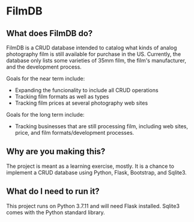 # FilmDB ##

## What does FilmDB do? ##

FilmDB is a CRUD database intended to catalog what kinds of analog photography film is still available for purchase in the US. Currently, the database only lists some varieties of 35mm film, the film's manufacturer, and the development process.

Goals for the near term include:

* Expanding the funcionality to include all CRUD operations
* Tracking film formats as well as types
* Tracking film prices at several photography web sites

Goals for the long term include:

* Tracking businesses that are still processing film, including web sites, price, and film formats/development processes.

## Why are you making this? ##

The project is meant as a learning exercise, mostly. It is a chance to implement a CRUD database using Python, Flask, Bootstrap, and Sqlite3. 

## What do I need to run it? ##

This project runs on Python 3.7.11 and will need Flask installed. Sqlite3 comes with the Python standard library.